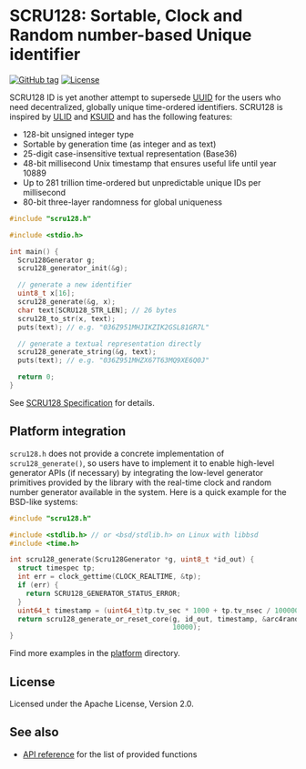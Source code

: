 # SCRU128: Sortable, Clock and Random number-based Unique identifier

[![GitHub tag](https://img.shields.io/github/v/tag/scru128/c)](https://github.com/scru128/c)
[![License](https://img.shields.io/github/license/scru128/c)](https://github.com/scru128/c/blob/main/LICENSE)

SCRU128 ID is yet another attempt to supersede [UUID] for the users who need
decentralized, globally unique time-ordered identifiers. SCRU128 is inspired by
[ULID] and [KSUID] and has the following features:

- 128-bit unsigned integer type
- Sortable by generation time (as integer and as text)
- 25-digit case-insensitive textual representation (Base36)
- 48-bit millisecond Unix timestamp that ensures useful life until year 10889
- Up to 281 trillion time-ordered but unpredictable unique IDs per millisecond
- 80-bit three-layer randomness for global uniqueness

```c
#include "scru128.h"

#include <stdio.h>

int main() {
  Scru128Generator g;
  scru128_generator_init(&g);

  // generate a new identifier
  uint8_t x[16];
  scru128_generate(&g, x);
  char text[SCRU128_STR_LEN]; // 26 bytes
  scru128_to_str(x, text);
  puts(text); // e.g. "036Z951MHJIKZIK2GSL81GR7L"

  // generate a textual representation directly
  scru128_generate_string(&g, text);
  puts(text); // e.g. "036Z951MHZX67T63MQ9XE6Q0J"

  return 0;
}
```

See [SCRU128 Specification] for details.

[uuid]: https://en.wikipedia.org/wiki/Universally_unique_identifier
[ulid]: https://github.com/ulid/spec
[ksuid]: https://github.com/segmentio/ksuid
[scru128 specification]: https://github.com/scru128/spec

## Platform integration

`scru128.h` does not provide a concrete implementation of `scru128_generate()`,
so users have to implement it to enable high-level generator APIs (if necessary)
by integrating the low-level generator primitives provided by the library with
the real-time clock and random number generator available in the system. Here is
a quick example for the BSD-like systems:

```c
#include "scru128.h"

#include <stdlib.h> // or <bsd/stdlib.h> on Linux with libbsd
#include <time.h>

int scru128_generate(Scru128Generator *g, uint8_t *id_out) {
  struct timespec tp;
  int err = clock_gettime(CLOCK_REALTIME, &tp);
  if (err) {
    return SCRU128_GENERATOR_STATUS_ERROR;
  }
  uint64_t timestamp = (uint64_t)tp.tv_sec * 1000 + tp.tv_nsec / 1000000;
  return scru128_generate_or_reset_core(g, id_out, timestamp, &arc4random,
                                        10000);
}
```

Find more examples in the [platform] directory.

[platform]: https://github.com/scru128/c/tree/main/platform

## License

Licensed under the Apache License, Version 2.0.

## See also

- [API reference](https://scru128.github.io/c/scru128_8h.html) for the list of
  provided functions
